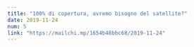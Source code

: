```yaml
---
title: "100% di copertura, avremo bisogno del satellite?"
date: 2019-11-24
num: 5
link: "https://mailchi.mp/1654b48bbc68/2019-11-24"
---
```

